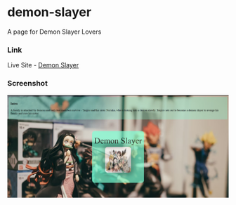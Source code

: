 # demon-slayer
A page for Demon Slayer Lovers


### Link

Live Site - [Demon Slayer](https://ashim-raj12.github.io/demon-slayer/)

### Screenshot

![Alt text](screenshot_ds.png)

